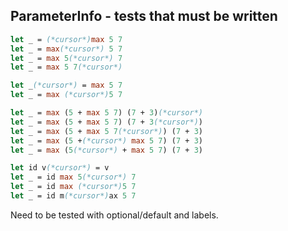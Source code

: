 ## ParameterInfo - tests that must be written

```ocaml
let _ = (*cursor*)max 5 7
let _ = max(*cursor*) 5 7
let _ = max 5(*cursor*) 7
let _ = max 5 7(*cursor*)
```

```ocaml
let _(*cursor*) = max 5 7
let _ = max (*cursor*)5 7
```

```ocaml
let _ = max (5 + max 5 7) (7 + 3)(*cursor*)
let _ = max (5 + max 5 7) (7 + 3(*cursor*))
let _ = max (5 + max 5 7(*cursor*)) (7 + 3)
let _ = max (5 +(*cursor*) max 5 7) (7 + 3)
let _ = max (5(*cursor*) + max 5 7) (7 + 3)
```

```ocaml
let id v(*cursor*) = v
let _ = id max 5(*cursor*) 7
let _ = id max (*cursor*)5 7
let _ = id m(*cursor*)ax 5 7
```

Need to be tested with optional/default and labels.